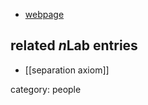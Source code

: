 
* [webpage](https://vipulnaik.com/)

## related $n$Lab entries

* [[separation axiom]]

category: people